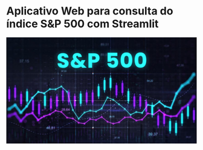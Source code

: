 # Aplicativo Web para consulta do índice S&P 500 com Streamlit

<p align="center"><img src="./SP500.jpg" width="800"></p>
